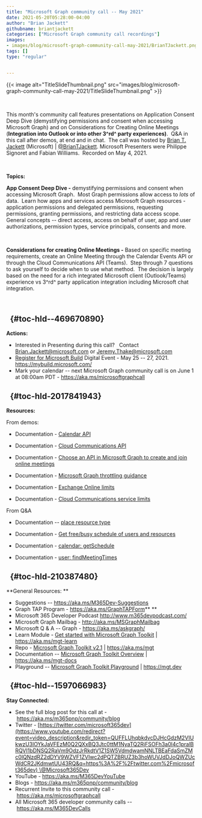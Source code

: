 ```yaml
---
title: "Microsoft Graph community call -- May 2021"
date: 2021-05-20T05:28:00-04:00
author: "Brian Jackett"
githubname: briantjackett
categories: ["Microsoft Graph community call recordings"]
images:
- images/blog/microsoft-graph-community-call-may-2021/BrianTJackett.png
tags: []
type: "regular"


---
```

{{< image alt="TitleSlideThumbnail.png" src="images/blog/microsoft-graph-community-call-may-2021/TitleSlideThumbnail.png" >}}

 

This month's community call features presentations on Application
Consent Deep Dive (demystifying permissions and consent when accessing
Microsoft Graph) and on Considerations for Creating Online Meetings
(**Integration into Outlook or into other 3^rd^ party experiences)**. 
Q&A in this call after demos, at end and in chat.  The call was hosted
by [Brian T. Jackett](http://twitter.com/BrianTJackett) (Microsoft) |
[\@BrianTJackett](https://techcommunity.microsoft.com/t5/user/viewprofilepage/user-id/4556). Microsoft
Presenters were Philippe Signoret and Fabian Williams.  Recorded on May
4, 2021.

 

**Topics:**

**App Consent Deep Dive -** demystifying permissions and consent when
accessing Microsoft Graph.  Most Graph permissions allow access to
*lots* of data.  Learn how apps and services access Microsoft Graph
resources - application permissions and delegated permissions,
requesting permissions, granting permissions, and restricting data
access scope.  General concepts -- direct access, access on behalf of
user, app and user authorizations, permission types, service principals,
consents and more.

 

**Considerations for creating Online Meetings -** Based on specific
meeting requirements, create an Online Meeting through the Calendar
Events API or through the Cloud Communications API (Teams).  Step
through 7 questions to ask yourself to decide when to use what method. 
The decision is largely based on the need for a rich integrated
Microsoft client (Outlook/Teams) experience vs 3^rd^ party application
integration including Microsoft chat integration.       

 



##   {#toc-hId--469670890}

**Actions:**

-   Interested in Presenting during this call?   Contact
    <Brian.Jackett@microsoft.com> or <Jeremy.Thake@microsoft.com>
-   [Register for Microsoft
    Build](https://register.build.microsoft.com/) Digital Event - May 25
    -- 27, 2021.   <https://mybuild.microsoft.com/>  
-   Mark your calendar -- next Microsoft Graph community call is on June
    1 at 08:00am PDT - <https://aka.ms/microsoftgraphcall> 

##   {#toc-hId-2017841943}

**Resources:**

From demos:

-   Documentation - [Calendar
    API](https://docs.microsoft.com/en-us/graph/api/resources/event?view=graph-rest-1.0) 

-   Documentation - [Cloud Communications
    API](https://docs.microsoft.com/en-us/graph/api/application-post-onlinemeetings?view=graph-rest-1.0&tabs=http) 

-   Documentation - [Choose an API in Microsoft Graph to create and join
    online
    meetings](https://docs.microsoft.com/en-us/graph/choose-online-meeting-api) 

-   Documentation - [Microsoft Graph throttling
    guidance](https://docs.microsoft.com/en-us/graph/throttling) 

-   Documentation - [Exchange Online
    limits](https://docs.microsoft.com/en-us/office365/servicedescriptions/exchange-online-service-description/exchange-online-limits) 

-   Documentation - [Cloud Communications service
    limits](Cloud%20Communications%20service%20limits)

From Q&A

-   Documentation -- [place resource
    type](https://docs.microsoft.com/en-us/graph/api/resources/place) 

-   Documentation - [Get free/busy schedule of users and
    resources](https://docs.microsoft.com/en-us/graph/outlook-get-free-busy-schedule) 

-   Documentation - [calendar:
    getSchedule](https://docs.microsoft.com/en-us/graph/api/calendar-getschedule)  

-   Documentation - [user:
    findMeetingTimes](https://docs.microsoft.com/en-us/graph/api/user-findmeetingtimes) 

##   {#toc-hId-210387480}

**General Resources: **

-   Suggestions -- <https://aka.ms/M365Dev-Suggestions>   
-   Graph TAP Program - <https://aka.ms/GraphTAPForm>** **
-   Microsoft 365 Developer Podcast <http://www.m365devpodcast.com/>
-   Microsoft Graph Mailbag - <http://aka.ms/MSGraphMailbag>
-   Microsoft Q & A -- Graph - <https://aka.ms/askgraph/>
-   Learn Module - [Get started with Microsoft Graph
    Toolkit](https://docs.microsoft.com/learn/modules/msgraph-toolkit-intro/)
    | <https://aka.ms/mgt-learn>
-   Repo - [Microsoft Graph Toolkit
    v2.1](https://github.com/microsoftgraph/microsoft-graph-toolkit) |
    <https://aka.ms/mgt>  
-   Documentation -- [Microsoft Graph Toolkit
    Overview](https://docs.microsoft.com/en-us/graph/toolkit/overview)
    | <https://aka.ms/mgt-docs>
-   Playground -- [Microsoft Graph Toolkit
    Playground](https://mgt.dev/?path=/story/components-mgt-agenda--simple)
    | <https://mgt.dev>

##   {#toc-hId--1597066983}

**Stay Connected:**

-   See the full blog post for this call at
    - <https://aka.ms/m365pnp/community/blog>
-   Twitter
    - [https://twitter.com/microsoft365dev](https://www.youtube.com/redirect?event=video_description&redir_token=QUFFLUhqbkdvcDJHcGdzM2VIUkwzU3lOYkJaVFEzM0Q2QXxBQ3Jtc0ttM1NyaTQ2RjFSOFh3a0l4c1pralBRQVI1bDNSQ2RaVm9OdzJrRkdtV1Z1SW5VdmdwamNNLTBEaFdaSmZMc0lQNzdRZ2dDYV9WZVF1ZVIwc2dPQTZBRUZ3b3hoWUVJdDJoQWZUcWdCR2JKdmwtUU43RQ&q=https%3A%2F%2Ftwitter.com%2Fmicrosoft365dev) \@Microsoft365Dev​
-   YouTube - <https://aka.ms/M365DevYouTube>​
-   Blogs - <https://aka.ms/m365pnp/community/blog>
-   Recurrent Invite to this community call
    - <https://aka.ms/microsoftgraphcall> 
-   All Microsoft 365 developer community calls
    -- <https://aka.ms/M365DevCalls>

 